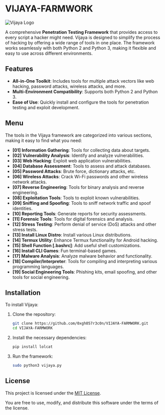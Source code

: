 # VIJAYA-FARMWORK
![Vijaya Logo](log.png)

A comprehensive **Penetration Testing Framework** that provides access to every script a hacker might need. Vijaya is designed to simplify the process of hacking by offering a wide range of tools in one place. The framework works seamlessly with both Python 2 and Python 3, making it flexible and easy to use across different environments.

## Features

- **All-in-One Toolkit**: Includes tools for multiple attack vectors like web hacking, password attacks, wireless attacks, and more.
- **Multi-Environment Compatibility**: Supports both Python 2 and Python 3.
- **Ease of Use**: Quickly install and configure the tools for penetration testing and exploit development.

## Menu

The tools in the Vijaya framework are categorized into various sections, making it easy to find what you need:

- **[01] Information Gathering**: Tools for collecting data about targets.
- **[02] Vulnerability Analysis**: Identify and analyze vulnerabilities.
- **[03] Web Hacking**: Exploit web application vulnerabilities.
- **[04] Database Assessment**: Tools to assess and attack databases.
- **[05] Password Attacks**: Brute force, dictionary attacks, etc.
- **[06] Wireless Attacks**: Crack Wi-Fi passwords and other wireless network attacks.
- **[07] Reverse Engineering**: Tools for binary analysis and reverse engineering.
- **[08] Exploitation Tools**: Tools to exploit known vulnerabilities.
- **[09] Sniffing and Spoofing**: Tools to sniff network traffic and spoof identities.
- **[10] Reporting Tools**: Generate reports for security assessments.
- **[11] Forensic Tools**: Tools for digital forensics and analysis.
- **[12] Stress Testing**: Perform denial of service (DoS) attacks and other stress tests.
- **[13] Install Linux Distro**: Install various Linux distributions.
- **[14] Termux Utility**: Enhance Termux functionality for Android hacking.
- **[15] Shell Function [.bashrc]**: Add useful shell customizations.
- **[16] Install CLI Games**: Fun terminal-based games.
- **[17] Malware Analysis**: Analyze malware behavior and functionality.
- **[18] Compiler/Interpreter**: Tools for compiling and interpreting various programming languages.
- **[19] Social Engineering Tools**: Phishing kits, email spoofing, and other tools for social engineering.

## Installation

To install Vijaya:

1. Clone the repository:
   ```bash
   git clone https://github.com/0xgh057r3c0n/VIJAYA-FARMWORK.git
   cd VIJAYA-FARMWORK
   ```

2. Install the necessary dependencies:
   ```bash
   pip install lolcat
   ```

3. Run the framework:
   ```bash
   sudo python3 vijaya.py  
   ```

## License

This project is licensed under the [MIT License](https://github.com/0xgh057r3c0n/VIJAYA-FARMWORK/blob/master/LICENSE). 

You are free to use, modify, and distribute this software under the terms of the license.
